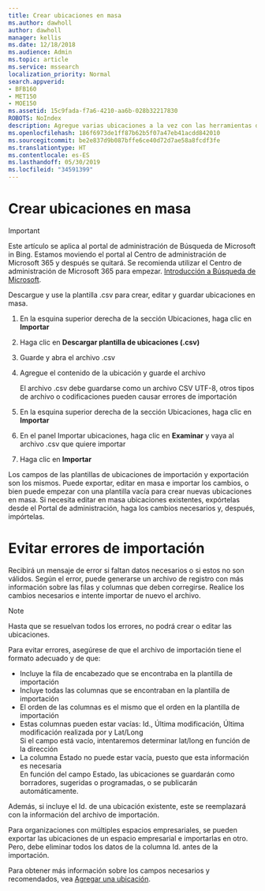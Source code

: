 ```yaml
---
title: Crear ubicaciones en masa
ms.author: dawholl
author: dawholl
manager: kellis
ms.date: 12/18/2018
ms.audience: Admin
ms.topic: article
ms.service: mssearch
localization_priority: Normal
search.appverid:
- BFB160
- MET150
- MOE150
ms.assetid: 15c9fada-f7a6-4210-aa6b-028b32217830
ROBOTS: NoIndex
description: Agregue varias ubicaciones a la vez con las herramientas de importación para el portal de administración de Búsqueda de Microsoft
ms.openlocfilehash: 186f6973de1ff87b62b5f07a47eb41acdd842010
ms.sourcegitcommit: be2e837d9b087bffe6ce40d72d7ae58a8fcdf3fe
ms.translationtype: HT
ms.contentlocale: es-ES
ms.lasthandoff: 05/30/2019
ms.locfileid: "34591399"
---
```

# <a name="bulk-create-locations"></a>Crear ubicaciones en masa

> [!IMPORTANT]
> Este artículo se aplica al portal de administración de Búsqueda de Microsoft in Bing. Estamos moviendo el portal al Centro de administración de Microsoft 365 y después se quitará. Se recomienda utilizar el Centro de administración de Microsoft 365 para empezar. [Introducción a Búsqueda de Microsoft](overview-microsoft-search.md).
    
Descargue y use la plantilla .csv para crear, editar y guardar ubicaciones en masa. 
  
1. En la esquina superior derecha de la sección Ubicaciones, haga clic en **Importar**
    
2. Haga clic en **Descargar plantilla de ubicaciones (.csv)**
    
3. Guarde y abra el archivo .csv
    
4. Agregue el contenido de la ubicación y guarde el archivo

    El archivo .csv debe guardarse como un archivo CSV UTF-8, otros tipos de archivo o codificaciones pueden causar errores de importación
    
5. En la esquina superior derecha de la sección Ubicaciones, haga clic en **Importar**
    
6. En el panel Importar ubicaciones, haga clic en **Examinar** y vaya al archivo .csv que quiere importar 
    
7. Haga clic en **Importar**

Los campos de las plantillas de ubicaciones de importación y exportación son los mismos. Puede exportar, editar en masa e importar los cambios, o bien puede empezar con una plantilla vacía para crear nuevas ubicaciones en masa. Si necesita editar en masa ubicaciones existentes, expórtelas desde el Portal de administración, haga los cambios necesarios y, después, impórtelas.

# <a name="prevent-import-errors"></a>Evitar errores de importación  
Recibirá un mensaje de error si faltan datos necesarios o si estos no son válidos. Según el error, puede generarse un archivo de registro con más información sobre las filas y columnas que deben corregirse. Realice los cambios necesarios e intente importar de nuevo el archivo.
  
> [!NOTE]
> Hasta que se resuelvan todos los errores, no podrá crear o editar las ubicaciones. 

Para evitar errores, asegúrese de que el archivo de importación tiene el formato adecuado y de que:
- Incluye la fila de encabezado que se encontraba en la plantilla de importación
- Incluye todas las columnas que se encontraban en la plantilla de importación
- El orden de las columnas es el mismo que el orden en la plantilla de importación
- Estas columnas pueden estar vacías: Id., Última modificación, Última modificación realizada por y Lat/Long  
Si el campo está vacío, intentaremos determinar lat/long en función de la dirección
- La columna Estado no puede estar vacía, puesto que esta información es necesaria  
En función del campo Estado, las ubicaciones se guardarán como borradores, sugeridas o programadas, o se publicarán automáticamente.

Además, si incluye el Id. de una ubicación existente, este se reemplazará con la información del archivo de importación.

Para organizaciones con múltiples espacios empresariales, se pueden exportar las ubicaciones de un espacio empresarial e importarlas en otro. Pero, debe eliminar todos los datos de la columna Id. antes de la importación.
  
Para obtener más información sobre los campos necesarios y recomendados, vea [Agregar una ubicación](add-a-location.md).

  

